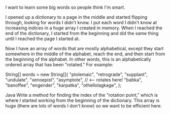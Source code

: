 I want to learn some big words so people think I'm smart.

I opened up a dictionary to a page in the middle and started flipping through, looking for words I didn't know. I put each word I didn't know at increasing indices in a huge array I created in memory. When I reached the end of the dictionary, I started from the beginning and did the same thing until I reached the page I started at.

Now I have an array of words that are mostly alphabetical, except they start somewhere in the middle of the alphabet, reach the end, and then start from the beginning of the alphabet. In other words, this is an alphabetically ordered array that has been "rotated." For example:

  String[] words = new String[]{
    "ptolemaic",
    "retrograde",
    "supplant",
    "undulate",
    "xenoepist",
    "asymptote",  // <-- rotates here!
    "babka",
    "banoffee",
    "engender",
    "karpatka",
    "othellolagkage",
};

Java
Write a method for finding the index of the "rotation point," which is where I started working from the beginning of the dictionary. This array is huge (there are lots of words I don't know) so we want to be efficient here.